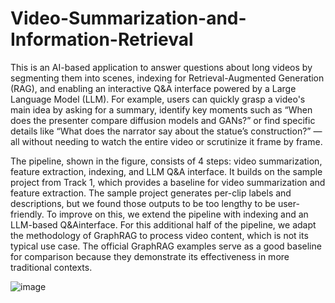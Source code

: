 # Video-Summarization-and-Information-Retrieval
 This is an AI-based application to answer questions about long videos by segmenting
 them into scenes, indexing for Retrieval-Augmented Generation (RAG), and enabling an
 interactive Q&A interface powered by a Large Language Model (LLM). For example, users
 can quickly grasp a video's main idea by asking for a summary, identify key moments such as
 “When does the presenter compare diffusion models and GANs?” or find specific details like
 “What does the narrator say about the statue’s construction?” — all without needing to watch
 the entire video or scrutinize it frame by frame.

The pipeline, shown in the figure, consists of 4 steps: video summarization, feature extraction,
 indexing, and LLM Q&A interface. It builds on the sample project from Track 1, which
 provides a baseline for video summarization and feature extraction. The sample project
 generates per-clip labels and descriptions, but we found those outputs to be too lengthy to be
 user-friendly. To improve on this, we extend the pipeline with indexing and an LLM-based
 Q&Ainterface. For this additional half of the pipeline, we adapt the methodology of
 GraphRAG to process video content, which is not its typical use case. The official
 GraphRAG examples serve as a good baseline for comparison because they demonstrate its
 effectiveness in more traditional contexts.

 ![image](https://github.com/user-attachments/assets/2a8da945-7023-4e6f-9549-8603d2cf3d9c)

 
